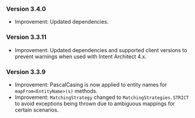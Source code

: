 ### Version 3.4.0

- Improvement: Updated dependencies.

### Version 3.3.11

- Improvement: Updated dependencies and supported client versions to prevent warnings when used with Intent Architect 4.x.

### Version 3.3.9

- Improvement: PascalCasing is now applied to entity names for `mapFrom<EntityName>(s)` methods.
- Improvement: `MatchingStrategy` changed to `MatchingStrategies.STRICT` to avoid exceptions being thrown due to ambiguous mappings for certain scenarios.
